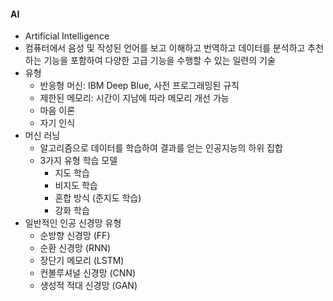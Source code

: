 #### AI

- Artificial Intelligence
- 컴퓨터에서 음성 및 작성된 언어를 보고 이해하고 번역하고 데이터를 분석하고 추천하는 기능을 포함하여 다양한 고급 기능을 수행할 수 있는 일련의 기술
- 유형
  - 반응형 머신: IBM Deep Blue, 사전 프로그래밍된 규칙
  - 제한된 메모리: 시간이 지남에 따라 메모리 개선 가능
  - 마음 이론
  - 자기 인식
- 머신 러닝
  - 알고리즘으로 데이터를 학습하여 결과를 얻는 인공지능의 하위 집합
  - 3가지 유형 학습 모델
    - 지도 학습
    - 비지도 학습
    - 혼합 방식 (준지도 학습)
    - 강화 학습
- 일반적인 인공 신경망 유형
  - 순방향 신경망 (FF)
  - 순환 신경망 (RNN)
  - 장단기 메모리 (LSTM)
  - 컨볼루셔널 신경망 (CNN)
  - 생성적 적대 신경망 (GAN)
